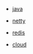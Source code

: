 
* [java](./basic-java/site)

* [netty](./basic-netty/site)

* [redis](./basic-redis/site)

* [cloud](./basic-cloud)
